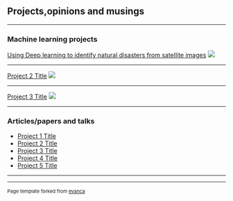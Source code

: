 ## Projects,opinions and musings

---

### Machine learning projects

[Using Deep learning to identify natural disasters from satellite images](https://medium.com/hackernoon/using-deep-learning-to-identify-natural-disasters-from-satellite-images-94815a7514f4)
<img src="https://miro.medium.com/max/2967/1*tVnskr1SVmQXho98tDCeBw.jpeg"/>

---

[Project 2 Title](/pdf/sample_presentation.pdf)
<img src="images/dummy_thumbnail.jpg?raw=true"/>

---

[Project 3 Title](http://example.com/)
<img src="images/dummy_thumbnail.jpg?raw=true"/>

---

### Articles/papers and talks

- [Project 1 Title](http://example.com/)
- [Project 2 Title](http://example.com/)
- [Project 3 Title](http://example.com/)
- [Project 4 Title](http://example.com/)
- [Project 5 Title](http://example.com/)

---

---

<p style="font-size:11px">Page template forked from <a href="https://github.com/evanca/quick-portfolio">evanca</a></p>
<!-- Remove above link if you don't want to attibute -->
